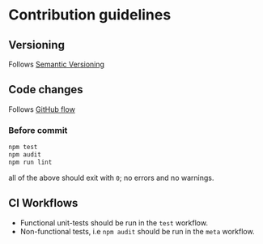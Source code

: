 # Contribution guidelines

## Versioning

Follows [Semantic Versioning][semver-2]

[github-flow]: https://docs.github.com/en/get-started/using-github/github-flow
[semver-2]: https://semver.org/

## Code changes

Follows [GitHub flow][github-flow]

### Before commit

```bash
npm test
npm audit
npm run lint
```

all of the above should exit with `0`; no errors and no warnings.

## CI Workflows

- Functional unit-tests should be run in the `test` workflow.
- Non-functional tests, i.e `npm audit` should be run in the `meta` workflow.
